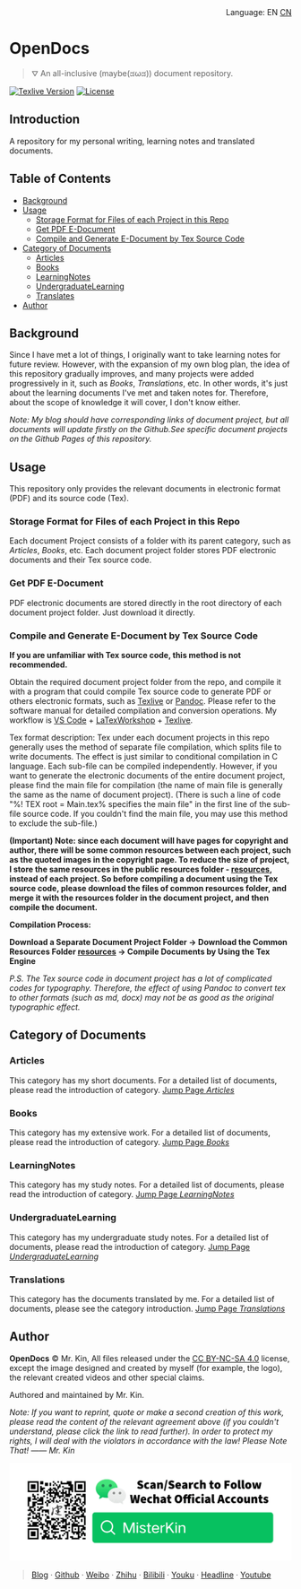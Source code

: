 <div class="align-right">
Language:
EN
<a href="./README_CN.md">CN</a>
</div>

# OpenDocs

> ⛛ An all-inclusive (maybe(ಡωಡ)) document repository.

[![Texlive Version](https://img.shields.io/badge/texlive-v2020-blue)](https://tug.org/texlive/) [![License](https://img.shields.io/badge/license-CC%20BY--NC--SA%204.0-blue)](./LICENSE)

## Introduction
A repository for my personal writing, learning notes and translated documents.

## Table of Contents
- [Background](#Background)
- [Usage](#Usage)
  - [Storage Format for Files of each Project in this Repo](#Storage-Format-for-Files-of-each-Project-in-this-Repo)
  - [Get PDF E-Document](#Get-PDF-E-Document)
  - [Compile and Generate E-Document by Tex Source Code](#Compile-and-Generate-E-Document-by-Tex-Source-Code)
- [Category of Documents](#Category-of-Documents)
  - [Articles](#Articles)
  - [Books](#Books)
  - [LearningNotes](#LearningNotes)
  - [UndergraduateLearning](#UndergraduateLearning)
  - [Translates](#Translations)
- [Author](#Author)

## Background
Since I have met a lot of things, I originally want to take learning notes for future review. However, with the expansion of my own blog plan, the idea of ​​this repository gradually improves, and many projects were added progressively in it, such as *Books*, *Translations*, etc. In other words, it's just about the learning documents I've met and taken notes for. Therefore, about the scope of knowledge it will cover, I don't know either.

*Note: My blog should have corresponding links of document project, but all documents will update firstly on the Github.See specific document projects on the Github Pages of this repository.*

## Usage
This repository only provides the relevant documents in electronic format (PDF) and its source code (Tex).

### Storage Format for Files of each Project in this Repo
Each document Project consists of a folder with its parent category, such as *Articles*, *Books*, etc. Each document project folder stores PDF electronic documents and their Tex source code.

### Get PDF E-Document
PDF electronic documents are stored directly in the root directory of each document project folder. Just download it directly.

### Compile and Generate E-Document by Tex Source Code
**If you are unfamiliar with Tex source code, this method is not recommended.**

Obtain the required document project folder from the repo, and compile it with a program that could compile Tex source code to generate PDF or others electronic formats, such as [Texlive][] or [Pandoc][]. Please refer to the software manual for detailed compilation and conversion operations. My workflow is [VS Code][] + [LaTexWorkshop][] + [Texlive][].

Tex format description: Tex under each document projects in this repo generally uses the method of separate file compilation, which splits file to write documents. The effect is just similar to conditional compilation in C language. Each sub-file can be compiled independently. However, if you want to generate the electronic documents of the entire document project, please find the main file for compilation (the name of main file is generally the same as the name of document project). (There is such a line of code "%! TEX root = Main.tex% specifies the main file" in the first line of the sub-file source code. If you couldn't find the main file, you may use this method to exclude the sub-file.)

**(Important) Note: since each document will have pages for copyright and author, there will be some common resources between each project, such as the quoted images in the copyright page. To reduce the size of project, I store the same resources in the public resources folder - [resources][], instead of each project. So before compiling a document using the Tex source code, please download the files of common resources folder, and merge it with the resources folder in the document project, and then compile the document.**


**Compilation Process:**

**Download a Separate Document Project Folder → Download the Common Resources Folder [resources][] → Compile Documents by Using the Tex Engine**

*P.S. The Tex source code in document project has a lot of complicated codes for typography. Therefore, the effect of using Pandoc to convert tex to other formats (such as md, docx) may not be as good as the original typographic effect.*

## Category of Documents

### Articles
This category has my short documents. For a detailed list of documents, please read the introduction of category. [Jump Page *Articles*][]

### Books
This category has my extensive work. For a detailed list of documents, please read the introduction of category. [Jump Page *Books*][]

### LearningNotes
This category has my study notes. For a detailed list of documents, please read the introduction of category. [Jump Page *LearningNotes*][]

### UndergraduateLearning
This category has my undergraduate study notes. For a detailed list of documents, please read the introduction of category. [Jump Page *UndergraduateLearning*][]

### Translations
This category has the documents translated by me. For a detailed list of documents, please see the category introduction. [Jump Page *Translations*][]

## Author
**OpenDocs** © Mr. Kin, All files released under the [CC BY-NC-SA 4.0][] license, except the image designed and created by myself (for example, the logo), the relevant created videos and other special claims.

Authored and maintained by Mr. Kin.

*Note: If you want to reprint, quote or make a second creation of this work, please read the content of the relevant agreement above (if you couldn't understand, please click the link to read further). In order to protect my rights, I will deal with the violators in accordance with the law! Please Note That! —— Mr. Kin*

![WechatOfficialAccounts](./resources/images/FollowMe/WechatOfficialAccounts-En.png)

> [Blog][] · [Github][] · [Weibo][] · [Zhihu][] · [Bilibili][] · [Youku][] · [Headline][] · [Youtube][]

[Texlive]: https://tug.org/texlive
[Pandoc]: https://pandoc.org
[VS Code]: https://code.visualstudio.com
[LaTexWorkshop]: https://marketplace.visualstudio.com/items?itemName=James-Yu.latex-workshop#review-details
[resources]: ./resources
[Jump Page *Articles*]: ./Articles
[Jump Page *Books*]: ./Books
[Jump Page *LearningNotes*]: ./LearningNotes
[Jump Page *UndergraduateLearning*]: ./UndergraduateLearning
[Jump Page *Translations*]: ./Translations
[CC BY-NC-SA 4.0]: ./LICENSE
[Blog]: https://mister-kin.github.io
[Github]: https://github.com/mister-kin
[Weibo]: https://weibo.com/6270111192/profile?topnav=1&wvr=6&is_all=1
[Bilibili]: http://space.bilibili.com/17025250?
[Youku]: http://i.youku.com/i/UNjA3MTk5Mjgw?spm=a2hzp.8253869.0.0
[Youtube]: https://www.youtube.com/channel/UCNhtdG6whC5mlRDkrhQ0wLA?view_as=public
[Headline]: https://www.toutiao.com/c/user/835254071079053/#mid=1663279303982091
[Zhihu]: https://www.zhihu.com/people/drwu-94

<style type="text/css">
.align-right{
    text-align: right;
}
</style>
